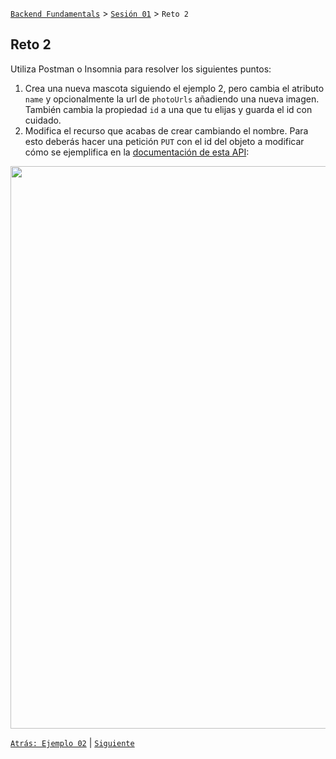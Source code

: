 [`Backend Fundamentals`](../../README.md) > [`Sesión 01`](../README.md) > `Reto 2`
	
## Reto 2

Utiliza Postman o Insomnia para resolver los siguientes puntos:

1. Crea una nueva mascota siguiendo el ejemplo 2, pero cambia el atributo `name` y opcionalmente la url de `photoUrls` añadiendo una nueva imagen. También cambia la propiedad `id` a una que tu elijas y guarda el id con cuidado.
2. Modifica el recurso que acabas de crear cambiando el nombre.
Para esto deberás hacer una petición `PUT` con el id del objeto a modificar cómo se ejemplifica en la [documentación de esta API](https://petstore.swagger.io/#/pet/updatePet):

<img src="https://github.com/beduExpert/A2-Backend-Fundamentals-2020/blob/master/Sesion-03/Ejemplo-01/img/Untitled4.png?raw=trueg" width="900">

[`Atrás: Ejemplo 02`](../Ejemplo-02) | [`Siguiente`](../README.md)
